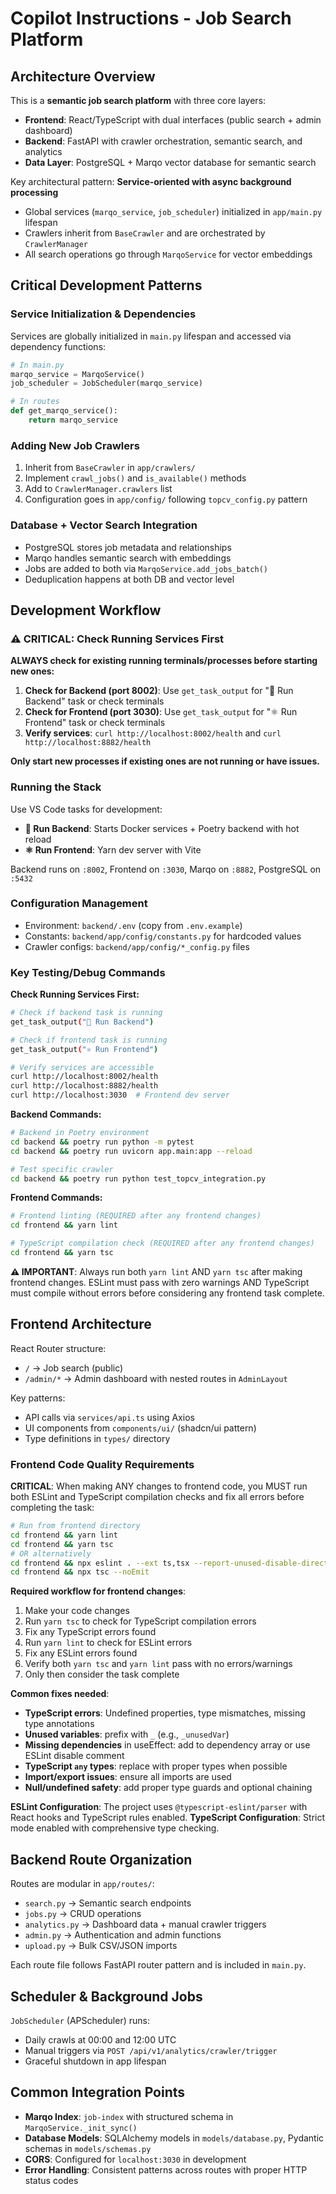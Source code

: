 # Copilot Instructions - Job Search Platform

## Architecture Overview

This is a **semantic job search platform** with three core layers:
- **Frontend**: React/TypeScript with dual interfaces (public search + admin dashboard)
- **Backend**: FastAPI with crawler orchestration, semantic search, and analytics  
- **Data Layer**: PostgreSQL + Marqo vector database for semantic search

Key architectural pattern: **Service-oriented with async background processing**
- Global services (`marqo_service`, `job_scheduler`) initialized in `app/main.py` lifespan
- Crawlers inherit from `BaseCrawler` and are orchestrated by `CrawlerManager`
- All search operations go through `MarqoService` for vector embeddings

## Critical Development Patterns

### Service Initialization & Dependencies
Services are globally initialized in `main.py` lifespan and accessed via dependency functions:
```python
# In main.py
marqo_service = MarqoService()
job_scheduler = JobScheduler(marqo_service)

# In routes
def get_marqo_service():
    return marqo_service
```

### Adding New Job Crawlers
1. Inherit from `BaseCrawler` in `app/crawlers/`
2. Implement `crawl_jobs()` and `is_available()` methods
3. Add to `CrawlerManager.crawlers` list 
4. Configuration goes in `app/config/` following `topcv_config.py` pattern

### Database + Vector Search Integration
- PostgreSQL stores job metadata and relationships
- Marqo handles semantic search with embeddings
- Jobs are added to both via `MarqoService.add_jobs_batch()`
- Deduplication happens at both DB and vector level

## Development Workflow

### ⚠️ CRITICAL: Check Running Services First
**ALWAYS check for existing running terminals/processes before starting new ones:**

1. **Check for Backend (port 8002)**: Use `get_task_output` for "🐍 Run Backend" task or check terminals
2. **Check for Frontend (port 3030)**: Use `get_task_output` for "⚛️ Run Frontend" task or check terminals  
3. **Verify services**: `curl http://localhost:8002/health` and `curl http://localhost:8882/health`

**Only start new processes if existing ones are not running or have issues.**

### Running the Stack
Use VS Code tasks for development:
- **🐍 Run Backend**: Starts Docker services + Poetry backend with hot reload
- **⚛️ Run Frontend**: Yarn dev server with Vite

Backend runs on `:8002`, Frontend on `:3030`, Marqo on `:8882`, PostgreSQL on `:5432`

### Configuration Management
- Environment: `backend/.env` (copy from `.env.example`)
- Constants: `backend/app/config/constants.py` for hardcoded values
- Crawler configs: `backend/app/config/*_config.py` files

### Key Testing/Debug Commands

**Check Running Services First:**
```bash
# Check if backend task is running
get_task_output("🐍 Run Backend")

# Check if frontend task is running  
get_task_output("⚛️ Run Frontend")

# Verify services are accessible
curl http://localhost:8002/health
curl http://localhost:8882/health
curl http://localhost:3030  # Frontend dev server
```

**Backend Commands:**
```bash
# Backend in Poetry environment
cd backend && poetry run python -m pytest
cd backend && poetry run uvicorn app.main:app --reload

# Test specific crawler
cd backend && poetry run python test_topcv_integration.py
```

**Frontend Commands:**
```bash
# Frontend linting (REQUIRED after any frontend changes)
cd frontend && yarn lint

# TypeScript compilation check (REQUIRED after any frontend changes)
cd frontend && yarn tsc
```

**⚠️ IMPORTANT**: Always run both `yarn lint` AND `yarn tsc` after making frontend changes. ESLint must pass with zero warnings AND TypeScript must compile without errors before considering any frontend task complete.

## Frontend Architecture

React Router structure:
- `/` → Job search (public)
- `/admin/*` → Admin dashboard with nested routes in `AdminLayout`

Key patterns:
- API calls via `services/api.ts` using Axios
- UI components from `components/ui/` (shadcn/ui pattern)
- Type definitions in `types/` directory

### Frontend Code Quality Requirements

**CRITICAL**: When making ANY changes to frontend code, you MUST run both ESLint and TypeScript compilation checks and fix all errors before completing the task:

```bash
# Run from frontend directory
cd frontend && yarn lint
cd frontend && yarn tsc
# OR alternatively
cd frontend && npx eslint . --ext ts,tsx --report-unused-disable-directives --max-warnings 0
cd frontend && npx tsc --noEmit
```

**Required workflow for frontend changes**:
1. Make your code changes
2. Run `yarn tsc` to check for TypeScript compilation errors
3. Fix any TypeScript errors found
4. Run `yarn lint` to check for ESLint errors
5. Fix any ESLint errors found
6. Verify both `yarn tsc` and `yarn lint` pass with no errors/warnings
7. Only then consider the task complete

**Common fixes needed**:
- **TypeScript errors**: Undefined properties, type mismatches, missing type annotations
- **Unused variables**: prefix with `_` (e.g., `_unusedVar`)
- **Missing dependencies** in useEffect: add to dependency array or use ESLint disable comment
- **TypeScript `any` types**: replace with proper types when possible
- **Import/export issues**: ensure all imports are used
- **Null/undefined safety**: add proper type guards and optional chaining

**ESLint Configuration**: The project uses `@typescript-eslint/parser` with React hooks and TypeScript rules enabled.
**TypeScript Configuration**: Strict mode enabled with comprehensive type checking.

## Backend Route Organization

Routes are modular in `app/routes/`:
- `search.py` → Semantic search endpoints
- `jobs.py` → CRUD operations
- `analytics.py` → Dashboard data + manual crawler triggers
- `admin.py` → Authentication and admin functions  
- `upload.py` → Bulk CSV/JSON imports

Each route file follows FastAPI router pattern and is included in `main.py`.

## Scheduler & Background Jobs

`JobScheduler` (APScheduler) runs:
- Daily crawls at 00:00 and 12:00 UTC
- Manual triggers via `POST /api/v1/analytics/crawler/trigger`
- Graceful shutdown in app lifespan

## Common Integration Points

- **Marqo Index**: `job-index` with structured schema in `MarqoService._init_sync()`
- **Database Models**: SQLAlchemy models in `models/database.py`, Pydantic schemas in `models/schemas.py`
- **CORS**: Configured for `localhost:3030` in development
- **Error Handling**: Consistent patterns across routes with proper HTTP status codes
